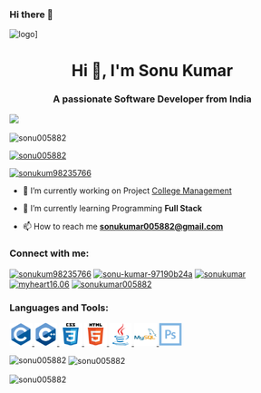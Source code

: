 ### Hi there 👋
![logo](https://user-images.githubusercontent.com/90236635/232446433-d5540fa2-fe28-4bb8-b929-cdb51fe61336.gif)]
<h1 align="center">Hi 👋, I'm Sonu Kumar</h1>
<h3 align="center">A passionate Software Developer from India</h3>
<img src="https://img.freepik.com/premium-vector/programmer-work-laptop-computer-website-code-program-concept_133260-5400.jpg">

<p align="left"> <img src="https://komarev.com/ghpvc/?username=sonu005882&label=Profile%20views&color=0e75b6&style=flat" alt="sonu005882" /> </p>

<p align="left"> <a href="https://github.com/ryo-ma/github-profile-trophy"><img src="https://github-profile-trophy.vercel.app/?username=sonu005882" alt="sonu005882" /></a> </p>

<p align="left"> <a href="https://twitter.com/sonukum98235766" target="blank"><img src="https://img.shields.io/twitter/follow/sonukum98235766?logo=twitter&style=for-the-badge" alt="sonukum98235766" /></a> </p>

- 🔭 I’m currently working on Project [College Management](https://github.com/sonu005882/SmsProject)

- 🌱 I’m currently learning Programming **Full Stack**

- 📫 How to reach me **sonukumar005882@gmail.com**

<h3 align="left">Connect with me:</h3>
<p align="left">
<a href="https://twitter.com/sonukum98235766" target="blank"><img align="center" src="https://raw.githubusercontent.com/rahuldkjain/github-profile-readme-generator/master/src/images/icons/Social/twitter.svg" alt="sonukum98235766" height="30" width="40" /></a>
<a href="https://linkedin.com/in/sonu-kumar-97190b24a" target="blank"><img align="center" src="https://raw.githubusercontent.com/rahuldkjain/github-profile-readme-generator/master/src/images/icons/Social/linked-in-alt.svg" alt="sonu-kumar-97190b24a" height="30" width="40" /></a>
<a href="https://fb.com/sonukumar" target="blank"><img align="center" src="https://raw.githubusercontent.com/rahuldkjain/github-profile-readme-generator/master/src/images/icons/Social/facebook.svg" alt="sonukumar" height="30" width="40" /></a>
<a href="https://instagram.com/myheart16.06" target="blank"><img align="center" src="https://raw.githubusercontent.com/rahuldkjain/github-profile-readme-generator/master/src/images/icons/Social/instagram.svg" alt="myheart16.06" height="30" width="40" /></a>
<a href="https://www.hackerrank.com/sonukumar005882" target="blank"><img align="center" src="https://raw.githubusercontent.com/rahuldkjain/github-profile-readme-generator/master/src/images/icons/Social/hackerrank.svg" alt="sonukumar005882" height="30" width="40" /></a>
</p>

<h3 align="left">Languages and Tools:</h3>
<p align="left"> <a href="https://www.cprogramming.com/" target="_blank" rel="noreferrer"> <img src="https://raw.githubusercontent.com/devicons/devicon/master/icons/c/c-original.svg" alt="c" width="40" height="40"/> </a> <a href="https://www.w3schools.com/cpp/" target="_blank" rel="noreferrer"> <img src="https://raw.githubusercontent.com/devicons/devicon/master/icons/cplusplus/cplusplus-original.svg" alt="cplusplus" width="40" height="40"/> </a> <a href="https://www.w3schools.com/css/" target="_blank" rel="noreferrer"> <img src="https://raw.githubusercontent.com/devicons/devicon/master/icons/css3/css3-original-wordmark.svg" alt="css3" width="40" height="40"/> </a> <a href="https://www.w3.org/html/" target="_blank" rel="noreferrer"> <img src="https://raw.githubusercontent.com/devicons/devicon/master/icons/html5/html5-original-wordmark.svg" alt="html5" width="40" height="40"/> </a> <a href="https://www.java.com" target="_blank" rel="noreferrer"> <img src="https://raw.githubusercontent.com/devicons/devicon/master/icons/java/java-original.svg" alt="java" width="40" height="40"/> </a> <a href="https://www.mysql.com/" target="_blank" rel="noreferrer"> <img src="https://raw.githubusercontent.com/devicons/devicon/master/icons/mysql/mysql-original-wordmark.svg" alt="mysql" width="40" height="40"/> </a> <a href="https://www.photoshop.com/en" target="_blank" rel="noreferrer"> <img src="https://raw.githubusercontent.com/devicons/devicon/master/icons/photoshop/photoshop-line.svg" alt="photoshop" width="40" height="40"/> </a> </p>

<p><img align="left" src="https://github-readme-stats.vercel.app/api/top-langs?username=sonu005882&show_icons=true&locale=en&layout=compact" alt="sonu005882" /></p>

<p>&nbsp;<img align="center" src="https://github-readme-stats.vercel.app/api?username=sonu005882&show_icons=true&locale=en" alt="sonu005882" /></p>

<p><img align="center" src="https://github-readme-streak-stats.herokuapp.com/?user=sonu005882&" alt="sonu005882" /></p>

